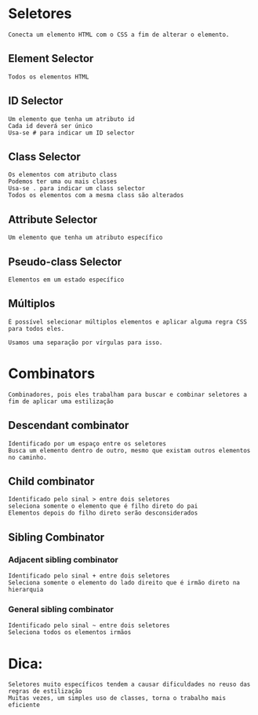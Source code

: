 # Seletores

    Conecta um elemento HTML com o CSS a fim de alterar o elemento.

## Element Selector

    Todos os elementos HTML

## ID Selector

    Um elemento que tenha um atributo id
    Cada id deverá ser único
    Usa-se # para indicar um ID selector

## Class Selector

    Os elementos com atributo class
    Podemos ter uma ou mais classes
    Usa-se . para indicar um class selector
    Todos os elementos com a mesma class são alterados

## Attribute Selector

    Um elemento que tenha um atributo específico

## Pseudo-class Selector

    Elementos em um estado específico

## Múltiplos
    É possível selecionar múltiplos elementos e aplicar alguma regra CSS para todos eles.

    Usamos uma separação por vírgulas para isso.

# Combinators

    Combinadores, pois eles trabalham para buscar e combinar seletores a fim de aplicar uma estilização

## Descendant combinator
    Identificado por um espaço entre os seletores
    Busca um elemento dentro de outro, mesmo que existam outros elementos no caminho.

## Child combinator

    Identificado pelo sinal > entre dois seletores
    seleciona somente o elemento que é filho direto do pai
    Elementos depois do filho direto serão desconsiderados

## Sibling Combinator
### Adjacent sibling combinator

    Identificado pelo sinal + entre dois seletores
    Seleciona somente o elemento do lado direito que é irmão direto na hierarquia

### General sibling combinator

    Identificado pelo sinal ~ entre dois seletores
    Seleciona todos os elementos irmãos

# Dica:
    Seletores muito específicos tendem a causar dificuldades no reuso das regras de estilização
    Muitas vezes, um simples uso de classes, torna o trabalho mais eficiente